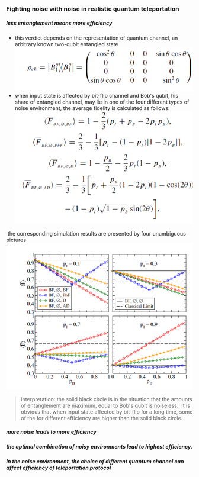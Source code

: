 ### Fighting noise with noise in realistic quantum teleportation
##### less entanglement means more efficiency
- this  verdict depends on the representation of quantum channel, an arbitrary known  two-qubit entangled state ![Image](https://github.com/RuiqingXu/noise-analysis/blob/master/1.PNG)
- when input state is affected by bit-flip channel and Bob's qubit, his share of entangled channel, may lie in one of the four different types of noise environment, the average fidelity is calculated as follows:
![Image](https://github.com/RuiqingXu/noise-analysis/blob/master/3.PNG)

​        the corresponding simulation results are presented by four unumbiguous pictures
![Image](https://github.com/RuiqingXu/noise-analysis/blob/master/2.PNG)
>interpretation:
>the solid black circle is in the situation that  the amounts of entanglement are maximum, equal  to Bob's qubit is noiseless.. 
>It is obvious that when input state affected by bit-flip for a long time, some of the for different efficiency are  higher than the solid black circle.   

##### more noise leads to more efficiency
##### the optimal combination of noisy environments lead to highest efficiency.
##### In the noise environment, the choice of different quantum channel can affect efficiency of teleportation protocol

